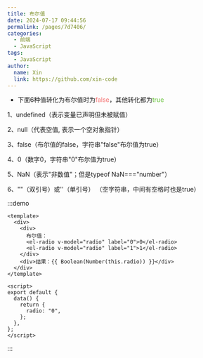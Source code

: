 ```yaml
---
title: 布尔值
date: 2024-07-17 09:44:56
permalink: /pages/7d7406/
categories:
  - 前端
  - JavaScript
tags:
  - JavaScript
author: 
  name: Xin
  link: https://github.com/xin-code
---
```



- 下面6种值转化为布尔值时为<span style="color:#F56C6C">false</span>，其他转化都为<span style="color:#67C23A">true</span>

1、undefined（表示变量已声明但未被赋值）

2、null（代表空值, 表示一个空对象指针）

3、false（布尔值的false，字符串"false"布尔值为true）

4、0（数字0，字符串"0"布尔值为true）

5、NaN（表示"非数值"；但是typeof NaN==="number"）

6、""（双引号）或''（单引号） （空字符串，中间有空格时也是true）


:::demo
```vue
<template>
  <div>
    <div>
      布尔值：
      <el-radio v-model="radio" label="0">0</el-radio>
      <el-radio v-model="radio" label="1">1</el-radio>
    </div>
    <div>结果：{{ Boolean(Number(this.radio)) }}</div>
  </div>
</template>

<script>
export default {
  data() {
    return {
      radio: "0",
    };
  },
};
</script>

```
:::